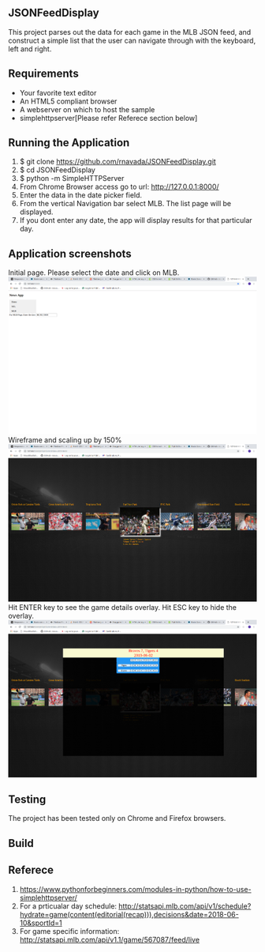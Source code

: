 JSONFeedDisplay  
---------------

This project parses out the data for each game in the MLB JSON feed, and construct a simple list that the user can
navigate through with the keyboard, left and right.

## Requirements
  * Your favorite text editor
  * An HTML5 compliant browser
  * A webserver on which to host the sample
  * simplehttpserver[Please refer Referece section below]

## Running the Application
  1. $ git clone https://github.com/rnavada/JSONFeedDisplay.git
  2. $ cd JSONFeedDisplay
  3. $ python -m SimpleHTTPServer
  4. From Chrome Browser access go to url: http://127.0.0.1:8000/
  5. Enter the data in the date picker field.
  6. From the vertical Navigation bar select MLB. The list page will be displayed.
  7. If you dont enter any date, the app will display results for that particular day.
  
## Application screenshots
  Initial page. Please select the date and click on MLB.
![alt text](https://github.com/rnavada/JSONFeedDisplay/blob/develop/mlb/images/Screenshot%20from%202019-06-02%2021-56-03.png)
  Wireframe and scaling up by 150%
![alt text](https://github.com/rnavada/JSONFeedDisplay/blob/develop/mlb/images/Screenshot%20from%202019-06-02%2021-56-38.png)
  Hit ENTER key to see the game details overlay. Hit ESC key to hide the overlay.
![alt text](https://github.com/rnavada/JSONFeedDisplay/blob/develop/mlb/images/Screenshot%20from%202019-06-02%2021-56-52.png)

## Testing
  The project has been tested only on Chrome and Firefox browsers.

## Build

## Referece
  1. https://www.pythonforbeginners.com/modules-in-python/how-to-use-simplehttpserver/
  2. For a prticualar day schedule: http://statsapi.mlb.com/api/v1/schedule?hydrate=game(content(editorial(recap))),decisions&date=2018-06-10&sportId=1
  3. For game specific information: http://statsapi.mlb.com/api/v1.1/game/567087/feed/live
